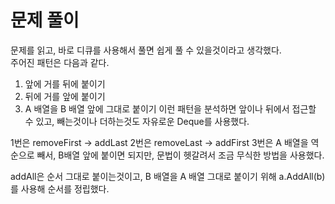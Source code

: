 # 문제 풀이

문제를 읽고, 바로 디큐를 사용해서 풀면 쉽게 풀 수 있을것이라고 생각했다.   
주어진 패턴은 다음과 같다.

1. 앞에 거를 뒤에 붙이기
2. 뒤에 거를 앞에 붙이기
3. A 배열을 B 배열 앞에 그대로 붙이기
이런 패턴을 분석하면 앞이나 뒤에서 접근할 수 있고, 빼는것이나 더하는것도 자유로운 Deque를 사용했다.


1번은 removeFirst -> addLast
2번은 removeLast -> addFirst
3번은 A 배열을 역순으로 빼서, B배열 앞에 붙이면 되지만, 문법이 헷갈려서 조금 무식한 방법을 사용했다.   

addAll은 순서 그대로 붙이는것이고, B 배열을 A 배열 그대로 붙이기 위해 a.AddAll(b)를 사용해 순서를 정립했다.